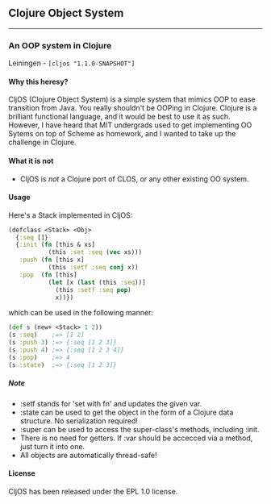 ## Clojure Object System
------------------------
### An OOP system in Clojure
Leiningen - `[cljos "1.1.0-SNAPSHOT"]`

#### Why this heresy?
CljOS (Clojure Object System) is a simple system that mimics OOP to ease transition from Java. You really shouldn't be OOPing in Clojure. Clojure is a brilliant functional language, and it would be best to use it as such. However, I have heard that MIT undergrads used to get implementing OO Sytems on top of Scheme as homework, and I wanted to take up the challenge in Clojure.

#### What it is not
* CljOS is *not* a Clojure port of CLOS, or any other existing OO system.

#### Usage
Here's a Stack implemented in CljOS:

```clojure
(defclass <Stack> <Obj>
  {:seq []}
  {:init (fn [this & xs]
           (this :set :seq (vec xs)))
   :push (fn [this x]
           (this :setf :seq conj x))
   :pop  (fn [this]
           (let [x (last (this :seq))]
             (this :setf :seq pop)
             x))})
```

which can be used in the following manner:
```clojure
(def s (new+ <Stack> 1 2))
(s :seq)    ;=> [1 2]
(s :push 3) ;=> {:seq [1 2 3]}
(s :push 4) ;=> {:seq [1 2 3 4]}
(s :pop)    ;=> 4
(s :state)  ;=> {:seq [1 2 3]}
```

##### Note
* :setf stands for 'set with fn' and updates the given var.
* :state can be used to get the object in the form of a Clojure data structure. No serialization required!
* :super can be used to access the super-class's methods, including :init.
* There is no need for getters. If :var should be accecced via a method, just turn it into one.
* All objects are automatically thread-safe!

#### License
CljOS has been released under the EPL 1.0 license.
